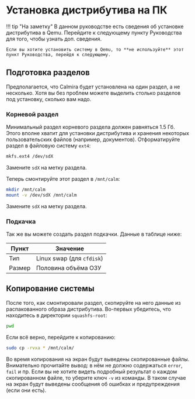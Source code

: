 # Установка дистрибутива на ПК

!!! tip "На заметку"
    В данном руководстве есть сведения об установке дистрибутива в Qemu. Перейдите к следующему пункту Руководства для того, чтобы узнать доп. сведения.
    
    Если вы хотите установить систему в Qemu, то **не используйте** этот пункт Руководства, перейдя к следующему.

## Подготовка разделов

Предполагается, что Calmira будет установлена на один раздел, а не несколько. Хотя вы без проблем можете выделить столько разделов под установку, сколько вам надо.

### Корневой раздел

Минимальный раздел корневого раздела должен равняться 1.5 Гб. Этого вполне хватит для установки дистрибутива и хранения некоторых пользовательских файлов (например, документов). Отформатируйте раздел в файловую систему `ext4`:

```bash
mkfs.ext4 /dev/sdX
```

Замените `sdX` на метку раздела.

Теперь смонтируйте этот раздел в `/mnt/calm`:

```bash
mkdir /mnt/calm
mount -v /dev/sdX /mnt/calm
```

Замените `sdX` на метку раздела.

### Подкачка

Так же вы можете создать раздел подкачки. Данные в таблице ниже:

| Пункт | Значение |
|-------|----------|
| Тип   | Linux swap (для `cfdisk`) |
| Размер | Половина объёма ОЗУ |

## Копирование системы

После того, как смонтировали раздел, скопируйте на него данные из распакованного образа дистрибутива. Во-первых убедитесь, что находитесь в директории `squashfs-root`:

```bash
pwd
```

Если всё верно, перейдите к копированию:

```bash
sudo cp -rvxa * /mnt/calm/
```

Во время копирования на экран будут выведены скопированные файлы. Внимательно прочитайте вывод: в нём не должно содержаться `error`, `fail` и пр. Если вы не хотите видеть подробный результат о каждом скопированном файле, то уберите ключ `-v` из команды. В таком случае на экран будут выведены сообщения об ошибках и предупреждения (если они есть).
